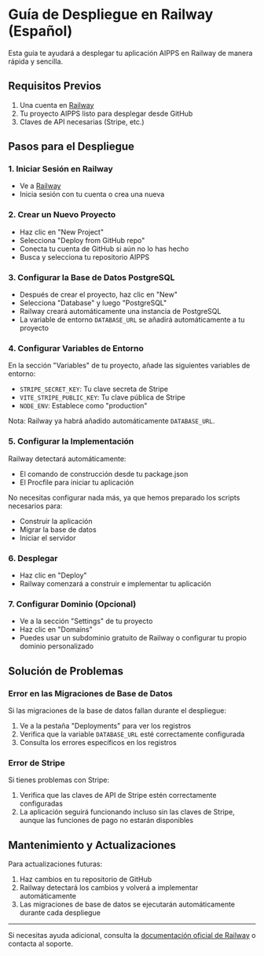 # Guía de Despliegue en Railway (Español)

Esta guía te ayudará a desplegar tu aplicación AIPPS en Railway de manera rápida y sencilla.

## Requisitos Previos

1. Una cuenta en [Railway](https://railway.app/)
2. Tu proyecto AIPPS listo para desplegar desde GitHub
3. Claves de API necesarias (Stripe, etc.)

## Pasos para el Despliegue

### 1. Iniciar Sesión en Railway

- Ve a [Railway](https://railway.app/)
- Inicia sesión con tu cuenta o crea una nueva

### 2. Crear un Nuevo Proyecto

- Haz clic en "New Project"
- Selecciona "Deploy from GitHub repo"
- Conecta tu cuenta de GitHub si aún no lo has hecho
- Busca y selecciona tu repositorio AIPPS

### 3. Configurar la Base de Datos PostgreSQL

- Después de crear el proyecto, haz clic en "New"
- Selecciona "Database" y luego "PostgreSQL"
- Railway creará automáticamente una instancia de PostgreSQL
- La variable de entorno `DATABASE_URL` se añadirá automáticamente a tu proyecto

### 4. Configurar Variables de Entorno

En la sección "Variables" de tu proyecto, añade las siguientes variables de entorno:

- `STRIPE_SECRET_KEY`: Tu clave secreta de Stripe
- `VITE_STRIPE_PUBLIC_KEY`: Tu clave pública de Stripe
- `NODE_ENV`: Establece como "production"

Nota: Railway ya habrá añadido automáticamente `DATABASE_URL`.

### 5. Configurar la Implementación

Railway detectará automáticamente:
- El comando de construcción desde tu package.json
- El Procfile para iniciar tu aplicación

No necesitas configurar nada más, ya que hemos preparado los scripts necesarios para:
- Construir la aplicación
- Migrar la base de datos
- Iniciar el servidor

### 6. Desplegar

- Haz clic en "Deploy" 
- Railway comenzará a construir e implementar tu aplicación

### 7. Configurar Dominio (Opcional)

- Ve a la sección "Settings" de tu proyecto
- Haz clic en "Domains"
- Puedes usar un subdominio gratuito de Railway o configurar tu propio dominio personalizado

## Solución de Problemas

### Error en las Migraciones de Base de Datos

Si las migraciones de la base de datos fallan durante el despliegue:

1. Ve a la pestaña "Deployments" para ver los registros
2. Verifica que la variable `DATABASE_URL` esté correctamente configurada
3. Consulta los errores específicos en los registros

### Error de Stripe

Si tienes problemas con Stripe:

1. Verifica que las claves de API de Stripe estén correctamente configuradas
2. La aplicación seguirá funcionando incluso sin las claves de Stripe, aunque las funciones de pago no estarán disponibles

## Mantenimiento y Actualizaciones

Para actualizaciones futuras:

1. Haz cambios en tu repositorio de GitHub
2. Railway detectará los cambios y volverá a implementar automáticamente
3. Las migraciones de base de datos se ejecutarán automáticamente durante cada despliegue

---

Si necesitas ayuda adicional, consulta la [documentación oficial de Railway](https://docs.railway.app/) o contacta al soporte.